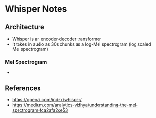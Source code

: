 # Whisper Notes

## Architecture
- Whisper is an encoder-decoder transformer
- It takes in audio as 30s chunks as a log-Mel spectrogram (log scaled Mel spectrogram)

### Mel Spectrogram
- 

## References
- https://openai.com/index/whisper/
- https://medium.com/analytics-vidhya/understanding-the-mel-spectrogram-fca2afa2ce53 